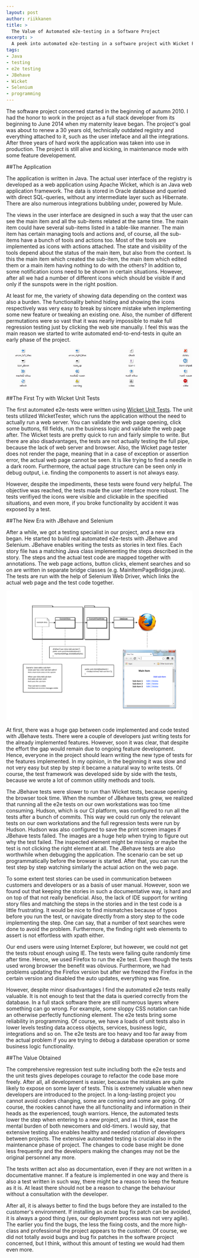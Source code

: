 ```yaml
---
layout: post
author: riikkanen
title: >
  The Value of Automated e2e-testing in a Software Project
excerpt: >
  A peek into automated e2e-testing in a software project with Wicket Page Tester and JBehave/Selenium.
tags:
- Java
- testing
- e2e testing
- JBehave
- Wicket
- Selenium
- programming
---
```


The software project concerned started in the beginning of autumn 2010. I had the honor to work in the project as a full stack developer from its beginning to June 2014 when my maternity leave began. The project's goal was about to renew a 30 years old, technically outdated registry and everything attached to it, such as the user inteface and all the integrations. After three years of hard work the application was taken into use in production. The project is still alive and kicking, in maintenance mode with some feature developement.

##The Application

The application is written in Java. The actual user interface of the registry is developed as a web application using Apache Wicket, which is an Java web application framework. The data is stored in Oracle database and queried with direct SQL-queries, without any intermediate layer such as Hibernate. There are also numerous integrations bubbling under, powered by Mule. 

The views in the user interface are designed in such a way that the user can see the main item and all the sub-items related at the same time. The main item could have several sub-items listed in a table-like manner. The main item has certain managing tools and actions and, of course, all the sub-items have a bunch of tools and actions too. Most of the tools are implemented as icons with actions attached. The state and visibility of the tools depend about the status of the main item, but also from the context. Is this the main item which created the sub-item, the main item which edited them or a main item having nothing to do with the others? In addition to, some notification icons need to be shown in certain situations. However, after all we had a number of different icons which should be visible if and only if the sunspots were in the right position. 

At least for me, the variety of showing data depending on the context was also a burden. The functionality behind hiding and showing the icons respectively was very easy to break by sincere mistake when implementing some new feature or tweaking an existing one. Also, the number of different permutations were so vast that it was nearly impossible to make full regression testing just by clicking the web site manually. I feel this was the main reason we started to write automated end-to-end-tests in quite an early phase of the project.

![A bunch of icons](/img/value-of-e2e-testing/ikonit.JPG)

##The First Try with Wicket Unit Tests

The first automated e2e-tests were written using [Wicket Unit Tests](https://cwiki.apache.org/confluence/display/WICKET/Unit+Test). The unit tests utilized WicketTester, which runs the application without the need to actually run a web server. You can validate the web page opening, click some buttons, fill fields, run the business logic and validate the web page after. The Wicket tests are pretty quick to run and fairly simple to write. But there are also disadvantages, the tests are not actually testing the full pipe, because the lack of web server and browser. Also, the Wicket page tester does not render the page, meaning that in a case of exception or assertion error, the actual web page cannot be seen. It is like trying to find a needle in a dark room. Furthermore, the actual page structure can be seen only in debug output, i.e. finding the components to assert is not always easy. 

However, despite the impediments, these tests were found very helpful. The objective was reached, the tests made the user interface more robust. The tests verifiyed the icons were visible and clickable in the specified situations, and even more, if you broke functionality by accident it was exposed by a test.

##The New Era with JBehave and Selenium

After a while, we got a testing specialist in our project, and a new era began. He started to build real automated e2e-tests with JBehave and Selenium. JBehave enables writing the tests as stories in text files. Each story file has a matching Java class implementing the steps described in the story. The steps and the actual test code are mapped together with annotations. The web page actions, button clicks, element searches and so on are written in separate bridge classes (e.g. MainItemPageBridge.java). The tests are run with the help of Selenium Web Driver, which links the actual web page and the test code together.

![An example of JBehave and Selenium in action](/img/value-of-e2e-testing/jbehave.png)

At first, there was a huge gap between code implemented and code tested with JBehave tests. There were a couple of developers just writing tests for the already implemented features. However, soon it was clear, that despite the effort the gap would remain due to ongoing feature development. Hence, everyone in the project should learn writing the new type of tests for the features implemented. In my opinion, in the beginning it was slow and not very easy but step by step it became a natural way to write tests. Of course, the test framework was developed side by side with the tests, because we wrote a lot of common utility methods and tools.

The JBehave tests were slower to run than Wicket tests, because opening the browser took time. When the number of JBehave tests grew, we realized that running all the e2e tests on our own workstations was too time consuming. Hudson, which is our CI platform, was configured to run all the tests after a bunch of commits. This way we could run only the relevant tests on our own workstations and the full regression tests were run by Hudson. Hudson was also configured to save the print screen images if JBehave tests failed. The images are a huge help when trying to figure out why the test failed. The inspected element might be missing or maybe the test is not clicking the right element at all. The JBehave tests are also worthwhile when debugging the application. The scenario can be set up programmatically before the browser is started. After that, you can run the test step by step watching similarly the actual action on the web page.

To some extent test stories can be used in communication between customers and developers or as a basis of user manual. However, soon we found out that keeping the stories in such a documentative way, is hard and on top of that not really beneficial. Also, the lack of IDE support for writing story files and matching the steps in the stories and in the test code is a little frustrating. It would be nice to find mismatches because of typos before you run the test, or navigate directly from a story step to the code implementing the step. One can say, that a number of text searches were done to avoid the problem. Furthermore, the finding right web elements to assert is not effortless with xpath either.

Our end users were using Internet Explorer, but however, we could not get the tests robust enough using IE. The tests were failing quite randomly time after time. Hence, we used Firefox to run the e2e test. Even though the tests used wrong browser the benefit was obvious. Furthermore, we had problems updating the Firefox version but after we freezed the Firefox in the certain version and disabled the auto updates, everything was fine.

However, despite minor disadvantages I find the automated e2e tests really valuable. It is not enough to test that the data is queried correctly from the database. In a full stack software there are still numerous layers where something can go wrong. For example, some sloppy CSS notation can hide an otherwise perfectly functioning element. The e2e tests bring some reliability in programming. Of course, we have a loads of unit tests also in lower levels testing data access objects, services, business logic, integrations and so on. The e2e tests are too heavy and too far away from the actual problem if you are trying to debug a database operation or some business logic functionality.

##The Value Obtained

The comprehensive regression test suite including both the e2e tests and the unit tests gives depelopes courage to refactor the code base more freely. After all, all development is easier, because the mistakes are quite likely to expose on some layer of tests. This is extremely valuable when new developers are introduced to the project. In a long-lasting project you cannot avoid coders changing, some are coming and some are going. Of course, the rookies cannot have the all functionality and information in their heads as the experienced, tough warriors. Hence, the automated tests lower the step when entering to a new project, and as I think, ease the mental burden of both newcomers and old-timers. I would say, that extensive testing also enables healthy and needed rotation of developers between projects. The extensive automated testing is crucial also in the maintenance phase of project. The changes to code base might be done less frequently and the developers making the changes may not be the original personnel any more.

The tests written act also as documentation, even if they are not written in a documentative manner. If a feature is implemented in one way and there is also a test written in such way, there might be a reason to keep the feature as it is. At least there should not be a reason to change the behaviour without a consultation with the developer.

After all, it is always better to find the bugs before they are installed to the customer's environment. If installing an acute bug fix patch can be avoided, it is always a good thing (yes, our deployment process was not very agile). The earlier you find the bugs, the less the fixing costs, and the more high-class and professional the project appears to the customer. Of course, we did not totally avoid bugs and bug fix patches in the software project concerned, but I think, without this amount of testing we would had them even more.